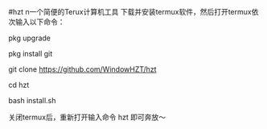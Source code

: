 #hzt n一个简便的Terux计算机工具
下载并安装termux软件，然后打开termux依次输入以下命令：

pkg upgrade

pkg install git

git clone https://github.com/WindowHZT/hzt

cd hzt

bash install.sh

关闭termux后，重新打开输入命令 hzt 即可奔放～
